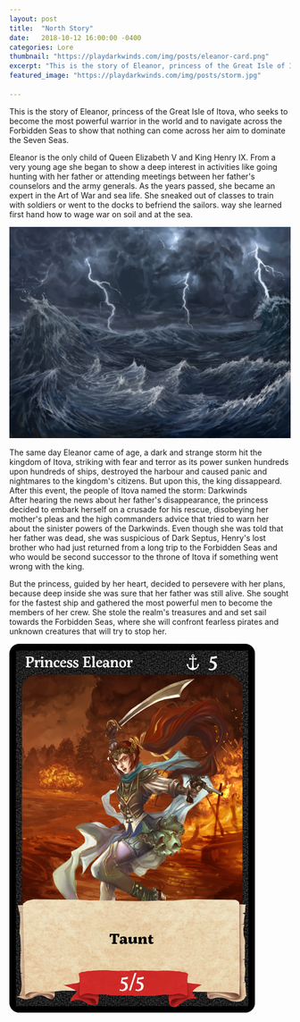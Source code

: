 ```yaml
---
layout: post
title:  "North Story"
date:   2018-10-12 16:00:00 -0400
categories: Lore
thumbnail: "https://playdarkwinds.com/img/posts/eleanor-card.png"
excerpt: "This is the story of Eleanor, princess of the Great Isle of Itova, who seeks to become the most powerful warrior in the world and to navigate across the Forbidden Seas to show that nothing can come across her aiml to dominate the Seven Seas."
featured_image: "https://playdarkwinds.com/img/posts/storm.jpg"

---
```


This is the story of Eleanor, princess of the Great Isle of Itova, who seeks to become the most powerful warrior in the world and to navigate across the Forbidden Seas to show that nothing can come across her aim to dominate the Seven Seas.
 
Eleanor is the only child of Queen Elizabeth V and King Henry IX.  From a very young age she began to show a deep interest in activities like going hunting with her father or attending meetings between her father's counselors and the army generals. As the years passed, she became an expert in the Art of War and sea life. She sneaked out of classes to train with soldiers or went to the docks to befriend the sailors. way she learned first hand how to wage war on soil and at the sea.

![The Darkwinds](/img/posts/storm.jpg)

The same day Eleanor came of age, a dark and strange storm hit the kingdom of Itova, striking with fear and terror as its power sunken hundreds upon hundreds of ships, destroyed the harbour and caused panic and nightmares to the kingdom's citizens. But upon this, the king  dissappeard.  After this event, the people of Itova named the storm: Darkwinds  
After hearing the news about her father's disappearance, the princess decided to embark herself on a crusade for his rescue, disobeying her mother's pleas and the high commanders advice that tried to warn her about the sinister powers of the Darkwinds. Even though she was told that her father was dead, she was suspicious of Dark Septus, Henry's lost brother who had just returned from a long trip to the Forbidden Seas and who would be second successor to the throne  of Itova if something went wrong with the king.
 
But the princess, guided by her heart, decided to persevere with her plans,  because deep inside she was sure that her father was still alive. She sought for the fastest ship and  gathered the most powerful men to become the members of her crew. She stole the realm's treasures and  and  set sail towards the Forbidden Seas, where she will confront fearless pirates and unknown creatures that will try to stop her.

![Her Royal Highness, Princess Eleanor](/img/posts/eleanor-card.png)